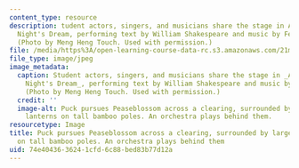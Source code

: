 ```yaml
---
content_type: resource
description: tudent actors, singers, and musicians share the stage in A Midsummer
  Night's Dream, performing text by William Shakespeare and music by Felix Mendelssohn.
  (Photo by Meng Heng Touch. Used with permission.)
file: /media/https%3A/open-learning-course-data-rc.s3.amazonaws.com/21m-611-foundations-of-theater-practice-fall-2009/74e4043636241cfd6c88bed83b77d12a_21m-611f09.jpg
file_type: image/jpeg
image_metadata:
  caption: Student actors, singers, and musicians share the stage in _A Midsummer
    Night's Dream_, performing text by William Shakespeare and music by Felix Mendelssohn.
    (Photo by Meng Heng Touch. Used with permission.)
  credit: ''
  image-alt: Puck pursues Peaseblossom across a clearing, surrounded by large paper
    lanterns on tall bamboo poles. An orchestra plays behind them.
resourcetype: Image
title: Puck pursues Peaseblossom across a clearing, surrounded by large paper lanterns
  on tall bamboo poles. An orchestra plays behind them
uid: 74e40436-3624-1cfd-6c88-bed83b77d12a
---
```

